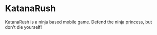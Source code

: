 # KatanaRush
KatanaRush is a ninja based mobile game. Defend the ninja princess, but don't die yourself!
